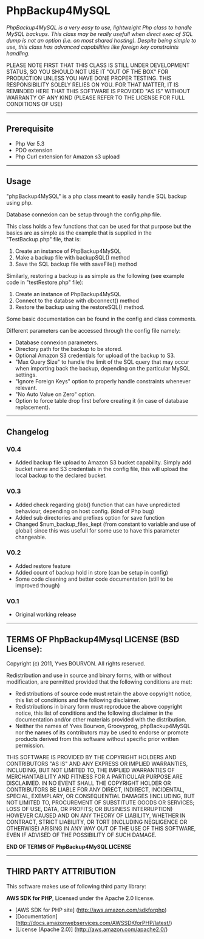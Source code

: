 # PhpBackup4MySQL

*PhpBackup4MySQL is a very easy to use, lightweight Php class to handle MySQL
backups.
This class may be really usefull when direct exec of SQL dump is not an option
(i.e. on most shared hosting).
Despite being simple to use, this class has advanced capabilities like foreign
key constraints handling.*


PLEASE NOTE FIRST THAT THIS CLASS IS STILL UNDER DEVELOPMENT STATUS, SO YOU 
SHOULD NOT USE IT "OUT OF THE BOX" FOR PRODUCTION UNLESS YOU HAVE DONE PROPER
TESTING. THIS RESPONSIBILITY SOLELY RELIES ON YOU.
FOR THAT MATTER, IT IS REMINDED HERE THAT THIS SOFTWARE IS PROVIDED "AS IS" 
WITHOUT WARRANTY OF ANY KIND (PLEASE REFER TO THE LICENSE FOR FULL CONDITIONS 
OF USE)


----
## Prerequisite 

- Php Ver 5.3
- PDO extension
- Php Curl extension for Amazon s3 upload


----
## Usage

"phpBackup4MySQL" is a php class meant to easily handle SQL backup using php.

Database connexion can be setup through the config.php file.

This class holds a few functions that can be used for that purpose but the 
basics are as simple as the example that is supplied in the "TestBackup.php"
file, that is:

1. Create an instance of PhpBackup4MySQL
2. Make a backup file with backupSQL() method
3. Save the SQL backup file with saveFile() method

Similarly, restoring a backup is as simple as the following (see example
code in "testRestore.php" file):

1. Create an instance of PhpBackup4MySQL
2. Connect to the databse with dbconnect() method
3. Restore the backup using the restoreSQL() method.

Some basic documentation can be found in the config and class comments. 


Different parameters can be accessed through the config file namely:

- Database connexion parameters.
- Directory path for the backup to be stored.
- Optional Amazon S3 credentials for upload of the backup to S3.
- "Max Query Size" to handle the limit of the SQL query that may occur when
importing back the backup, depending on the particular MySQL settings.
- "Ignore Foreign Keys" option to properly handle constraints whenever
relevant.
- "No Auto Value on Zero" option.
- Option to force table drop first before creating it (in case of database
replacement).

 
----
## Changelog

### V0.4

- Added backup file upload to Amazon S3 bucket capability. Simply add bucket
name and S3 credentials in the config file, this will upload the local backup
to the declared bucket.
 


### V0.3

- Added check regarding glob() function that can have unpredicted behaviour, 
depending on host config. (kind of Php bug)
- Added sub directories and prefixes option for save function
- Changed $num\_backup\_files_kept (from constant to variable and use of global)
since this was usefull for some use to have this parameter changeable.



### V0.2

- Added restore feature
- Added count of backup hold in store (can be setup in config)
- Some code cleaning and better code documentation (still to be improved though)



### V0.1

- Original working release




----
## TERMS OF PhpBackup4Mysql LICENSE (BSD License):

Copyright (c) 2011, Yves BOURVON. <groovyprog AT gmail DOT com>
All rights reserved.

Redistribution and use in source and binary forms, with or without
modification, are permitted provided that the following conditions are met:

   * Redistributions of source code must retain the above copyright
      notice, this list of conditions and the following disclaimer.
   * Redistributions in binary form must reproduce the above copyright
      notice, this list of conditions and the following disclaimer in the
      documentation and/or other materials provided with the distribution.
   * Neither the names of Yves Bourvon, Groovyprog, phpBackup4MySQL nor the
      names of its contributors may be used to endorse or promote products
      derived from this software without specific prior written permission.

THIS SOFTWARE IS PROVIDED BY THE COPYRIGHT HOLDERS AND CONTRIBUTORS "AS IS" AND
ANY EXPRESS OR IMPLIED WARRANTIES, INCLUDING, BUT NOT LIMITED TO, THE IMPLIED
WARRANTIES OF MERCHANTABILITY AND FITNESS FOR A PARTICULAR PURPOSE ARE
DISCLAIMED. IN NO EVENT SHALL THE COPYRIGHT HOLDER OR CONTRIBUTORS BE LIABLE 
FOR ANY DIRECT, INDIRECT, INCIDENTAL, SPECIAL, EXEMPLARY, OR CONSEQUENTIAL 
DAMAGES (INCLUDING, BUT NOT LIMITED TO, PROCUREMENT OF SUBSTITUTE GOODS OR 
SERVICES; LOSS OF USE, DATA, OR PROFITS; OR BUSINESS INTERRUPTION) HOWEVER 
CAUSED AND ON ANY THEORY OF LIABILITY, WHETHER IN CONTRACT, STRICT LIABILITY, 
OR TORT (INCLUDING NEGLIGENCE OR OTHERWISE) ARISING IN ANY WAY OUT OF THE USE 
OF THIS SOFTWARE, EVEN IF ADVISED OF THE POSSIBILITY OF SUCH DAMAGE.


**END OF TERMS OF PhpBackup4MySQL LICENSE**


----
## THIRD PARTY ATTRIBUTION

This software makes use of following third party library:

**AWS SDK for PHP**, Licensed under the Apache 2.0 license.

- [AWS SDK for PHP site] (http://aws.amazon.com/sdkforphp)
- [Documentation] (http://docs.amazonwebservices.com/AWSSDKforPHP/latest/)
- [License (Apache 2.0)] (http://aws.amazon.com/apache2.0/)